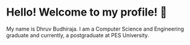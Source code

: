 # Hello! Welcome to my profile! 👋

My name is Dhruv Budhiraja. I am a  Computer Science and Engineering graduate and currently, a postgraduate at PES University.

